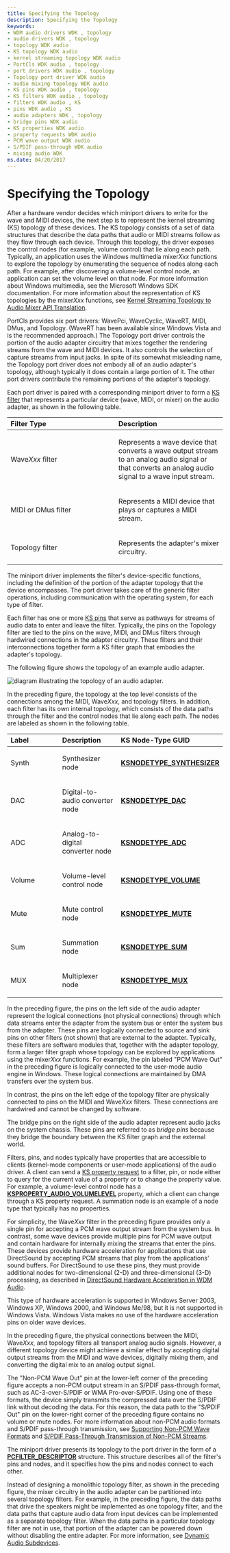 ```yaml
---
title: Specifying the Topology
description: Specifying the Topology
keywords:
- WDM audio drivers WDK , topology
- audio drivers WDK , topology
- topology WDK audio
- KS topology WDK audio
- kernel streaming topology WDK audio
- PortCls WDK audio , topology
- port drivers WDK audio , topology
- Topology port driver WDK audio
- audio mixing topology WDK audio
- KS pins WDK audio , topology
- KS filters WDK audio , topology
- filters WDK audio , KS
- pins WDK audio , KS
- audio adapters WDK , topology
- bridge pins WDK audio
- KS properties WDK audio
- property requests WDK audio
- PCM wave output WDK audio
- S/PDIF pass-through WDK audio
- mixing audio WDK
ms.date: 04/20/2017
---
```


# Specifying the Topology

After a hardware vendor decides which miniport drivers to write for the wave and MIDI devices, the next step is to represent the kernel streaming (KS) topology of these devices. The KS topology consists of a set of data structures that describe the data paths that audio or MIDI streams follow as they flow through each device. Through this topology, the driver exposes the control nodes (for example, volume control) that lie along each path. Typically, an application uses the Windows multimedia mixer*Xxx* functions to explore the topology by enumerating the sequence of nodes along each path. For example, after discovering a volume-level control node, an application can set the volume level on that node. For more information about Windows multimedia, see the Microsoft Windows SDK documentation. For more information about the representation of KS topologies by the mixer*Xxx* functions, see [Kernel Streaming Topology to Audio Mixer API Translation](kernel-streaming-topology-to-audio-mixer-api-translation.md).

PortCls provides six port drivers: WavePci, WaveCyclic, WaveRT, MIDI, DMus, and Topology. (WaveRT has been available since Windows Vista and is the recommended approach.) The Topology port driver controls the portion of the audio adapter circuitry that mixes together the rendering streams from the wave and MIDI devices. It also controls the selection of capture streams from input jacks. In spite of its somewhat misleading name, the Topology port driver does not embody all of an audio adapter's topology, although typically it does contain a large portion of it. The other port drivers contribute the remaining portions of the adapter's topology.

Each port driver is paired with a corresponding miniport driver to form a [KS filter](../stream/ks-filters.md) that represents a particular device (wave, MIDI, or mixer) on the audio adapter, as shown in the following table.

<table>
<colgroup>
<col width="50%" />
<col width="50%" />
</colgroup>
<thead>
<tr class="header">
<th align="left">Filter Type</th>
<th align="left">Description</th>
</tr>
</thead>
<tbody>
<tr class="odd">
<td align="left"><p>Wave<em>Xxx</em> filter</p></td>
<td align="left"><p>Represents a wave device that converts a wave output stream to an analog audio signal or that converts an analog audio signal to a wave input stream.</p></td>
</tr>
<tr class="even">
<td align="left"><p>MIDI or DMus filter</p></td>
<td align="left"><p>Represents a MIDI device that plays or captures a MIDI stream.</p></td>
</tr>
<tr class="odd">
<td align="left"><p>Topology filter</p></td>
<td align="left"><p>Represents the adapter's mixer circuitry.</p></td>
</tr>
</tbody>
</table>

 

The miniport driver implements the filter's device-specific functions, including the definition of the portion of the adapter topology that the device encompasses. The port driver takes care of the generic filter operations, including communication with the operating system, for each type of filter.

Each filter has one or more [KS pins](../stream/ks-pins.md) that serve as pathways for streams of audio data to enter and leave the filter. Typically, the pins on the Topology filter are tied to the pins on the wave, MIDI, and DMus filters through hardwired connections in the adapter circuitry. These filters and their interconnections together form a KS filter graph that embodies the adapter's topology.

The following figure shows the topology of an example audio adapter.

![diagram illustrating the topology of an audio adapter.](images/topoexample.png)

In the preceding figure, the topology at the top level consists of the connections among the MIDI, Wave*Xxx*, and topology filters. In addition, each filter has its own internal topology, which consists of the data paths through the filter and the control nodes that lie along each path. The nodes are labeled as shown in the following table.

<table>
<colgroup>
<col width="33%" />
<col width="33%" />
<col width="33%" />
</colgroup>
<thead>
<tr class="header">
<th align="left">Label</th>
<th align="left">Description</th>
<th align="left">KS Node-Type GUID</th>
</tr>
</thead>
<tbody>
<tr class="odd">
<td align="left"><p>Synth</p></td>
<td align="left"><p>Synthesizer node</p></td>
<td align="left"><a href="/windows-hardware/drivers/audio/ksnodetype-synthesizer" data-raw-source="[&lt;strong&gt;KSNODETYPE_SYNTHESIZER&lt;/strong&gt;](./ksnodetype-synthesizer.md)"><strong>KSNODETYPE_SYNTHESIZER</strong></a></td>
</tr>
<tr class="even">
<td align="left"><p>DAC</p></td>
<td align="left"><p>Digital-to-audio converter node</p></td>
<td align="left"><a href="/windows-hardware/drivers/audio/ksnodetype-dac" data-raw-source="[&lt;strong&gt;KSNODETYPE_DAC&lt;/strong&gt;](./ksnodetype-dac.md)"><strong>KSNODETYPE_DAC</strong></a></td>
</tr>
<tr class="odd">
<td align="left"><p>ADC</p></td>
<td align="left"><p>Analog-to-digital converter node</p></td>
<td align="left"><a href="/windows-hardware/drivers/audio/ksnodetype-adc" data-raw-source="[&lt;strong&gt;KSNODETYPE_ADC&lt;/strong&gt;](./ksnodetype-adc.md)"><strong>KSNODETYPE_ADC</strong></a></td>
</tr>
<tr class="even">
<td align="left"><p>Volume</p></td>
<td align="left"><p>Volume-level control node</p></td>
<td align="left"><a href="/windows-hardware/drivers/audio/ksnodetype-volume" data-raw-source="[&lt;strong&gt;KSNODETYPE_VOLUME&lt;/strong&gt;](./ksnodetype-volume.md)"><strong>KSNODETYPE_VOLUME</strong></a></td>
</tr>
<tr class="odd">
<td align="left"><p>Mute</p></td>
<td align="left"><p>Mute control node</p></td>
<td align="left"><a href="/windows-hardware/drivers/audio/ksnodetype-mute" data-raw-source="[&lt;strong&gt;KSNODETYPE_MUTE&lt;/strong&gt;](./ksnodetype-mute.md)"><strong>KSNODETYPE_MUTE</strong></a></td>
</tr>
<tr class="even">
<td align="left"><p>Sum</p></td>
<td align="left"><p>Summation node</p></td>
<td align="left"><a href="/windows-hardware/drivers/audio/ksnodetype-sum" data-raw-source="[&lt;strong&gt;KSNODETYPE_SUM&lt;/strong&gt;](./ksnodetype-sum.md)"><strong>KSNODETYPE_SUM</strong></a></td>
</tr>
<tr class="odd">
<td align="left"><p>MUX</p></td>
<td align="left"><p>Multiplexer node</p></td>
<td align="left"><a href="/windows-hardware/drivers/audio/ksnodetype-mux" data-raw-source="[&lt;strong&gt;KSNODETYPE_MUX&lt;/strong&gt;](./ksnodetype-mux.md)"><strong>KSNODETYPE_MUX</strong></a></td>
</tr>
</tbody>
</table>

In the preceding figure, the pins on the left side of the audio adapter represent the logical connections (not physical connections) through which data streams enter the adapter from the system bus or enter the system bus from the adapter. These pins are logically connected to source and sink pins on other filters (not shown) that are external to the adapter. Typically, these filters are software modules that, together with the adapter topology, form a larger filter graph whose topology can be explored by applications using the mixer*Xxx* functions. For example, the pin labeled "PCM Wave Out" in the preceding figure is logically connected to the user-mode audio engine in Windows. These logical connections are maintained by DMA transfers over the system bus.

In contrast, the pins on the left edge of the topology filter are physically connected to pins on the MIDI and Wave*Xxx* filters. These connections are hardwired and cannot be changed by software.

The bridge pins on the right side of the audio adapter represent audio jacks on the system chassis. These pins are referred to as *bridge pins* because they bridge the boundary between the KS filter graph and the external world.

Filters, pins, and nodes typically have properties that are accessible to clients (kernel-mode components or user-mode applications) of the audio driver. A client can send a [KS property request](../stream/ks-properties.md) to a filter, pin, or node either to query for the current value of a property or to change the property value. For example, a volume-level control node has a [**KSPROPERTY\_AUDIO\_VOLUMELEVEL**](./ksproperty-audio-volumelevel.md) property, which a client can change through a KS property request. A summation node is an example of a node type that typically has no properties.

For simplicity, the Wave*Xxx* filter in the preceding figure provides only a single pin for accepting a PCM wave output stream from the system bus. In contrast, some wave devices provide multiple pins for PCM wave output and contain hardware for internally mixing the streams that enter the pins. These devices provide hardware acceleration for applications that use DirectSound by accepting PCM streams that play from the applications' sound buffers. For DirectSound to use these pins, they must provide additional nodes for two-dimensional (2-D) and three-dimensional (3-D) processing, as described in [DirectSound Hardware Acceleration in WDM Audio](directsound-hardware-acceleration-in-wdm-audio.md).

This type of hardware acceleration is supported in Windows Server 2003, Windows XP, Windows 2000, and Windows Me/98, but it is not supported in Windows Vista. Windows Vista makes no use of the hardware acceleration pins on older wave devices.

In the preceding figure, the physical connections between the MIDI, Wave*Xxx*, and topology filters all transport analog audio signals. However, a different topology device might achieve a similar effect by accepting digital output streams from the MIDI and wave devices, digitally mixing them, and converting the digital mix to an analog output signal.

The "Non-PCM Wave Out" pin at the lower-left corner of the preceding figure accepts a non-PCM output stream in an S/PDIF pass-through format, such as AC-3-over-S/PDIF or WMA Pro-over-S/PDIF. Using one of these formats, the device simply transmits the compressed data over the S/PDIF link without decoding the data. For this reason, the data path to the "S/PDIF Out" pin on the lower-right corner of the preceding figure contains no volume or mute nodes. For more information about non-PCM audio formats and S/PDIF pass-through transmission, see [Supporting Non-PCM Wave Formats](supporting-non-pcm-wave-formats.md) and [S/PDIF Pass-Through Transmission of Non-PCM Streams](s-pdif-pass-through-transmission-of-non-pcm-streams.md).

The miniport driver presents its topology to the port driver in the form of a [**PCFILTER\_DESCRIPTOR**](/windows-hardware/drivers/ddi/portcls/ns-portcls-pcfilter_descriptor) structure. This structure describes all of the filter's pins and nodes, and it specifies how the pins and nodes connect to each other.

Instead of designing a monolithic topology filter, as shown in the preceding figure, the mixer circuitry in the audio adapter can be partitioned into several topology filters. For example, in the preceding figure, the data paths that drive the speakers might be implemented as one topology filter, and the data paths that capture audio data from input devices can be implemented as a separate topology filter. When the data paths in a particular topology filter are not in use, that portion of the adapter can be powered down without disabling the entire adapter. For more information, see [Dynamic Audio Subdevices](dynamic-audio-subdevices.md).
